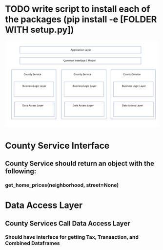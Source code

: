 # TODO write script to install each of the packages (pip install -e [FOLDER WITH setup.py])

![image info](./img/ApplicationArchitecture.png)

# County Service Interface
## County Service should return an object with the following:
### get_home_prices(neighborhood, street=None)

# Data Access Layer
## County Services Call Data Access Layer
### Should have interface for getting Tax, Transaction, and Combined Dataframes

